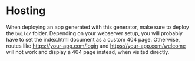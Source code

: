 # Hosting

When deploying an app generated with this generator, make sure to deploy the `build/` folder. Depending on your webserver
setup, you will probably have to set the index.html document as a custom 404 page. Otherwise, routes like
https://your-app.com/login and https://your-app.com/welcome will not work and display a 404 page instead, when visited
directly.
